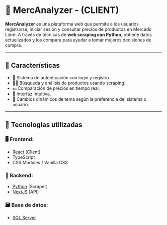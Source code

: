 # 🛒 MercAnalyzer - (CLIENT)

**MercAnalyzer** es una plataforma web que permite a los usuarios registrarse, iniciar sesión y consultar precios de productos en Mercado Libre. A través de técnicas de **web scraping con Python**, obtiene datos actualizados y los compara para ayudar a tomar mejores decisiones de compra.

---

## 🚀 Características

- 🔐 Sistema de autenticación con login y registro.
- 🕵️‍♂️ Búsqueda y análisis de productos usando scraping.
- 💵 Comparación de precios en tiempo real.
- 🎨 Interfaz intuitiva.
- 🔄 Cambios dinámicos de tema según la preferencia del sistema o usuario.

---

## 🧪 Tecnologías utilizadas

### 🖥️ Frontend:
- [React](https://github.com/CratosCamilo/MercAnalyzer.Client) (Client)
- TypeScript
- CSS Modules / Vanilla CSS

### 🧠 Backend:
- [Python](https://github.com/CratosCamilo/ml-scraper) (Scraper)
- [NextJS](https://github.com/CratosCamilo/MercAnalyzer.Api) (API)

### 🗃️ Base de datos:
- [SQL Server](https://www.microsoft.com/en-us/sql-server)

